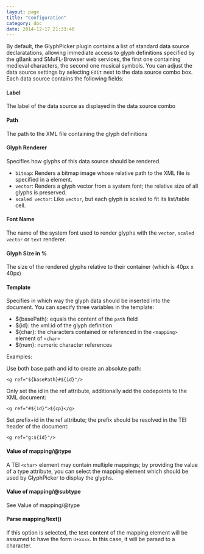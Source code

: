 ```yaml
---
layout: page
title: "Configuration"
category: doc
date: 2014-12-17 21:33:40
---
```


By default, the GlyphPicker plugin contains a list of standard data source declaratations, allowing immediate access to glyph definitions specified by 
the gBank and SMuFL-Browser web services, the first one containing medieval 
characters, the second one musical symbols. 
You can adjust the data source settings by selecting `Edit` next to the data 
source combo box. Each data source contains the following fields:

#### Label

The label of the data source as displayed in the data source combo

#### Path

The path to the XML file containing the glyph definitions

#### Glyph Renderer

Specifies how glyphs of this data source should be rendered.

- `bitmap`: Renders a bitmap image whose relative path to the XML file is specified in a <graphic> element. 
- `vector`: Renders a glyph vector from a system font; the relative size of all glyphs is preserved.
- `scaled vector`: Like `vector`, but each glyph is scaled to fit its list/table cell.

#### Font Name

The name of the system font used to render glyphs with the `vector`, `scaled vector` or `text` renderer.

#### Glyph Size in %

The size of the rendered glyphs relative to their container (which is 40px x 40px)

#### Template

Specifies in which way the glyph data should be inserted into the document. You can specify three variables in the template:

- ${basePath}: equals the content of the `path` field
- ${id}: the xml:id of the glyph definition
- ${char}: the characters contained or referenced in the `<mapping>` element of `<char>`
- ${num}: numeric character references

Examples:

Use both base path and id to create an absolute path:

```
<g ref="${basePath}#${id}"/>
```

Only set the id in the ref attribute, additionally add the codepoints to the XML document:

```
<g ref="#${id}">${cp}</g>
```

Set prefix+id in the ref attribute; the prefix should be resolved in the TEI header of the document:

```
<g ref="g:${id}"/>
```

#### Value of mapping/@type

A TEI `<char>` element may contain multiple mappings; by providing the value of a type attribute, you can select the mapping element which should be
used by GlyphPicker to display the glyphs.

#### Value of mapping/@subtype

See Value of mapping/@type

#### Parse mapping/text()

If this option is selected, the text content of the mapping element will be assumed to have the form `U+xxxx`. In this case, it will be parsed to a character.
